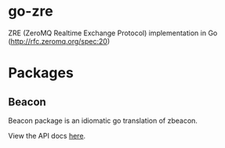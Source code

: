 # go-zre

ZRE (ZeroMQ Realtime Exchange Protocol) implementation in Go (http://rfc.zeromq.org/spec:20)

# Packages

## Beacon

Beacon package is an idiomatic go translation of zbeacon.

View the API docs [here](http://godoc.org/github.com/armen/go-zre/pkg/beacon).
